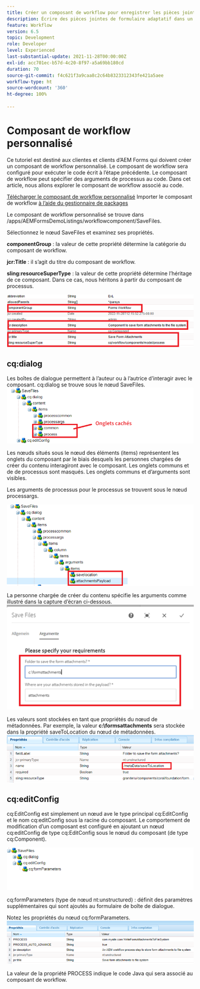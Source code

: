 ```yaml
---
title: Créer un composant de workflow pour enregistrer les pièces jointes de formulaire dans le système de fichiers
description: Écrire des pièces jointes de formulaire adaptatif dans un système de fichiers à l’aide d’un composant de workflow personnalisé
feature: Workflow
version: 6.5
topic: Development
role: Developer
level: Experienced
last-substantial-update: 2021-11-28T00:00:00Z
exl-id: acc701ec-b57d-4c20-8f97-a5a69bb180cd
duration: 70
source-git-commit: f4c621f3a9caa8c2c64b8323312343fe421a5aee
workflow-type: ht
source-wordcount: '360'
ht-degree: 100%

---
```


# Composant de workflow personnalisé

Ce tutoriel est destiné aux clientes et clients d’AEM Forms qui doivent créer un composant de workflow personnalisé. Le composant de workflow sera configuré pour exécuter le code écrit à l’étape précédente. Le composant de workflow peut spécifier des arguments de processus au code. Dans cet article, nous allons explorer le composant de workflow associé au code.


[Télécharger le composant de workflow personnalisé](assets/saveFiles.zip)
Importer le composant de workflow [à l’aide du gestionnaire de packages](http://localhost:4502/crx/packmgr/index.jsp)

Le composant de workflow personnalisé se trouve dans /apps/AEMFormsDemoListings/workflowcomponent/SaveFiles.

Sélectionnez le nœud SaveFiles et examinez ses propriétés.

**componentGroup** : la valeur de cette propriété détermine la catégorie du composant de workflow.

**jcr:Title** : il s’agit du titre du composant de workflow.

**sling:resourceSuperType** : la valeur de cette propriété détermine l’héritage de ce composant. Dans ce cas, nous héritons à partir du composant de processus.


![component-properties](assets/component-properties1.png)

## cq:dialog

Les boîtes de dialogue permettent à l’auteur ou à l’autrice d’interagir avec le composant. cq:dialog se trouve sous le nœud SaveFiles.
![cq-dialog](assets/cq-dialog.png)

Les nœuds situés sous le nœud des éléments (items) représentent les onglets du composant par le biais desquels les personnes chargées de créer du contenu interagiront avec le composant. Les onglets communs et de de processus sont masqués. Les onglets communs et d’arguments sont visibles.

Les arguments de processus pour le processus se trouvent sous le nœud processargs.

![process-args](assets/process-arguments.png)

La personne chargée de créer du contenu spécifie les arguments comme illustré dans la capture d’écran ci-dessous.
![workflow-component](assets/custom-workflow-component.png)

Les valeurs sont stockées en tant que propriétés du nœud de métadonnées. Par exemple, la valeur **c:\formsattachments** sera stockée dans la propriété saveToLocation du nœud de métadonnées.
![save-location](assets/save-to-location.png)

## cq:editConfig

cq:EditConfig est simplement un nœud ave le type principal cq:EditConfig et le nom cq:editConfig sous la racine du composant.
Le comportement de modification d’un composant est configuré en ajoutant un nœud cq:editConfig de type cq:EditConfig sous le nœud du composant (de type cq:Component).

![edit-config](assets/cq-edit-config.png)

cq:formParameters (type de nœud nt:unstructured) : définit des paramètres supplémentaires qui sont ajoutés au formulaire de boîte de dialogue.


Notez les propriétés du nœud cq:formParameters.
![from-parameters-properties](assets/form-parameters-properties.png)

La valeur de la propriété PROCESS indique le code Java qui sera associé au composant de workflow.
